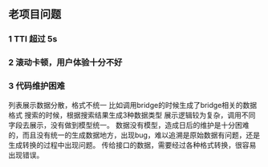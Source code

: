 ## 老项目问题
### 1 TTI 超过 5s

### 2 滚动卡顿，用户体验十分不好
### 3 代码维护困难
列表展示数据分散，格式不统一
比如调用bridge的时候生成了bridge相关的数据格式
搜索的时候，根据搜索结果生成3种数据类型
展示逻辑较为复杂，调用不同字段去展示，没有做到模型统一。
数据没有模型，造成日后的维护是十分困难的，而且没有统一的生成数据地方，出现bug，难以追溯是原始数据有问题，还是生成转换的过程中出现问题。
传给接口的数据，需要经过各种格式转换，很容易出现错误。